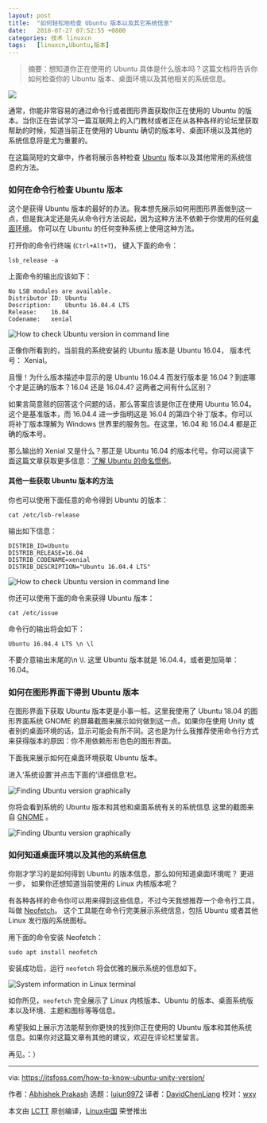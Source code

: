 ```yaml
---
layout: post
title:	"如何轻松地检查 Ubuntu 版本以及其它系统信息"
date:	2018-07-27 07:52:55 +0800 
categories:	技术 linuxcn 
tags:	[linuxcn,Ubuntu,版本]
---
```




> 
> 摘要：想知道你正在使用的 Ubuntu 具体是什么版本吗？这篇文档将告诉你如何检查你的 Ubuntu 版本、桌面环境以及其他相关的系统信息。
> 
> 
> 


![](/Asserts/Images//attachment/album/201807/27/075249fzjcjtqjo3xgq9kk.jpg)


通常，你能非常容易的通过命令行或者图形界面获取你正在使用的 Ubuntu 的版本。当你正在尝试学习一篇互联网上的入门教材或者正在从各种各样的论坛里获取帮助的时候，知道当前正在使用的 Ubuntu 确切的版本号、桌面环境以及其他的系统信息将是尤为重要的。


在这篇简短的文章中，作者将展示各种检查 [Ubuntu](https://www.ubuntu.com/) 版本以及其他常用的系统信息的方法。


### 如何在命令行检查 Ubuntu 版本


这个是获得 Ubuntu 版本的最好的办法。我本想先展示如何用图形界面做到这一点，但是我决定还是先从命令行方法说起，因为这种方法不依赖于你使用的任何[桌面环境](https://en.wikipedia.org/wiki/Desktop_environment)。 你可以在 Ubuntu 的任何变种系统上使用这种方法。


打开你的命令行终端 (`Ctrl+Alt+T`)， 键入下面的命令：



```
lsb_release -a

```

上面命令的输出应该如下：



```
No LSB modules are available.
Distributor ID: Ubuntu
Description:    Ubuntu 16.04.4 LTS
Release:    16.04
Codename:   xenial

```

![How to check Ubuntu version in command line](/Asserts/Images//attachment/album/201807/27/075257aevjnyjeehh777h4.jpg)


正像你所看到的，当前我的系统安装的 Ubuntu 版本是 Ubuntu 16.04， 版本代号： Xenial。


且慢！为什么版本描述中显示的是 Ubuntu 16.04.4 而发行版本是 16.04？到底哪个才是正确的版本？16.04 还是 16.04.4? 这两者之间有什么区别？


如果言简意赅的回答这个问题的话，那么答案应该是你正在使用 Ubuntu 16.04。这个是基准版本，而 16.04.4 进一步指明这是 16.04 的第四个补丁版本。你可以将补丁版本理解为 Windows 世界里的服务包。在这里，16.04 和 16.04.4 都是正确的版本号。


那么输出的 Xenial 又是什么？那正是 Ubuntu 16.04 的版本代号。你可以阅读下面这篇文章获取更多信息：[了解 Ubuntu 的命名惯例](https://itsfoss.com/linux-code-names/)。


#### 其他一些获取 Ubuntu 版本的方法


你也可以使用下面任意的命令得到 Ubuntu 的版本：



```
cat /etc/lsb-release

```

输出如下信息：



```
DISTRIB_ID=Ubuntu
DISTRIB_RELEASE=16.04
DISTRIB_CODENAME=xenial
DISTRIB_DESCRIPTION="Ubuntu 16.04.4 LTS"

```

![How to check Ubuntu version in command line](/Asserts/Images//attachment/album/201807/27/075257tk5r0rygzrws0g0r.jpg)


你还可以使用下面的命令来获得 Ubuntu 版本：



```
cat /etc/issue

```

命令行的输出将会如下：



```
Ubuntu 16.04.4 LTS \n \l

```

不要介意输出末尾的\n \l. 这里 Ubuntu 版本就是 16.04.4，或者更加简单：16.04。


### 如何在图形界面下得到 Ubuntu 版本


在图形界面下获取 Ubuntu 版本更是小事一桩。这里我使用了 Ubuntu 18.04 的图形界面系统 GNOME 的屏幕截图来展示如何做到这一点。如果你在使用 Unity 或者别的桌面环境的话，显示可能会有所不同。这也是为什么我推荐使用命令行方式来获得版本的原因：你不用依赖形形色色的图形界面。


下面我来展示如何在桌面环境获取 Ubuntu 版本。


进入‘系统设置’并点击下面的‘详细信息’栏。


![Finding Ubuntu version graphically](/Asserts/Images//attachment/album/201807/27/075257aahr6f5zlmumsr1g.jpg)


你将会看到系统的 Ubuntu 版本和其他和桌面系统有关的系统信息 这里的截图来自 [GNOME](https://www.gnome.org/) 。


![Finding Ubuntu version graphically](/Asserts/Images//attachment/album/201807/27/075258ndhlzp2yfviz0bvc.jpg)


### 如何知道桌面环境以及其他的系统信息


你刚才学习的是如何得到 Ubuntu 的版本信息，那么如何知道桌面环境呢？ 更进一步， 如果你还想知道当前使用的 Linux 内核版本呢？


有各种各样的命令你可以用来得到这些信息，不过今天我想推荐一个命令行工具， 叫做 [Neofetch](https://itsfoss.com/display-linux-logo-in-ascii/)。 这个工具能在命令行完美展示系统信息，包括 Ubuntu 或者其他 Linux 发行版的系统图标。


用下面的命令安装 Neofetch：



```
sudo apt install neofetch

```

安装成功后，运行 `neofetch` 将会优雅的展示系统的信息如下。


![System information in Linux terminal](/Asserts/Images//attachment/album/201807/27/075258w654kogvjbjpjvl5.jpg)


如你所见，`neofetch` 完全展示了 Linux 内核版本、Ubuntu 的版本、桌面系统版本以及环境、主题和图标等等信息。


希望我如上展示方法能帮到你更快的找到你正在使用的 Ubuntu 版本和其他系统信息。如果你对这篇文章有其他的建议，欢迎在评论栏里留言。


再见。：）




---


via: <https://itsfoss.com/how-to-know-ubuntu-unity-version/>


作者：[Abhishek Prakash](https://itsfoss.com/author/abhishek/) 选题：[lujun9972](https://github.com/lujun9972) 译者：[DavidChenLiang](https://github.com/davidchenliang) 校对：[wxy](https://github.com/wxy)


本文由 [LCTT](https://github.com/LCTT/TranslateProject) 原创编译，[Linux中国](https://linux.cn/) 荣誉推出
